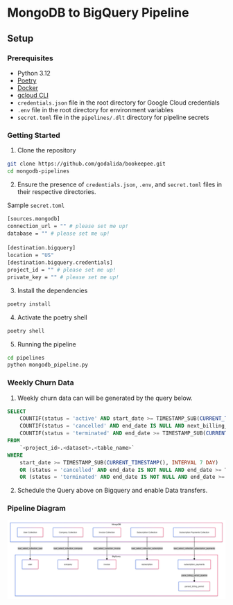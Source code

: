# MongoDB to BigQuery Pipeline
## Setup

### Prerequisites

- Python 3.12
- [Poetry](https://python-poetry.org/docs/#installation)  
- [Docker](https://www.docker.com/products/docker-desktop/)
- [gcloud CLI](https://cloud.google.com/sdk/gcloud)
- `credentials.json` file in the root directory for Google Cloud credentials
- `.env` file in the root directory for environment variables
- `secret.toml` file in the `pipelines/.dlt` directory for pipeline secrets

### Getting Started

1. Clone the repository

```bash
git clone https://github.com/godalida/bookeepee.git
cd mongodb-pipelines
```

2. Ensure the presence of `credentials.json`, `.env`, and `secret.toml` files in their respective directories.

Sample `secret.toml`
```bash
[sources.mongodb]
connection_url = "" # please set me up!
database = "" # please set me up!

[destination.bigquery]
location = "US"
[destination.bigquery.credentials]
project_id = "" # please set me up!
private_key = "" # please set me up!
```
3. Install the dependencies

```bash
poetry install
```

4. Activate the poetry shell

```bash
poetry shell
```

5. Running the pipeline

```bash
cd pipelines
python mongodb_pipeline.py
```

### Weekly Churn Data
1. Weekly churn data can will be generated by the query below.
```sql
SELECT
    COUNTIF(status = 'active' AND start_date >= TIMESTAMP_SUB(CURRENT_TIMESTAMP(), INTERVAL 7 DAY)) AS new_subscriptions,
    COUNTIF(status = 'cancelled' AND end_date IS NULL AND next_billing_date IS NULL AND end_date >= TIMESTAMP_SUB(CURRENT_TIMESTAMP(), INTERVAL 7 DAY)) AS cancelled_subscriptions,
    COUNTIF(status = 'terminated' AND end_date >= TIMESTAMP_SUB(CURRENT_TIMESTAMP(), INTERVAL 7 DAY)) AS terminated_subscriptions
FROM
    `<project_id>.<dataset>.<table_name>`
WHERE
    start_date >= TIMESTAMP_SUB(CURRENT_TIMESTAMP(), INTERVAL 7 DAY)
    OR (status = 'cancelled' AND end_date IS NOT NULL AND end_date >= TIMESTAMP_SUB(CURRENT_TIMESTAMP(), INTERVAL 7 DAY))
    OR (status = 'terminated' AND end_date IS NOT NULL AND end_date >= TIMESTAMP_SUB(CURRENT_TIMESTAMP(), INTERVAL 7 DAY));
```
2. Schedule the Query above on Bigquery and enable Data transfers.

### Pipeline Diagram
![Pipeline Diagram](pipeline-diagram.png)